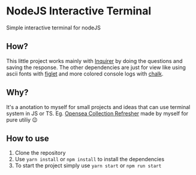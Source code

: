 # NodeJS Interactive Terminal
Simple interactive terminal for nodeJS

## How?
This little project works mainly with [Inquirer](https://www.npmjs.com/package/inquirer) by doing the questions and saving the response.
The other dependencies are just for view like using ascii fonts with [figlet](https://www.npmjs.com/package/figlet) and more colored console logs with [chalk](https://www.npmjs.com/package/chalk).

## Why?
It's a anotation to myself for small projects and ideas that can use terminal system in JS or TS.
Eg. [Opensea Collection Refresher](https://github.com/JVmano/opensea-metadata-refresher) made by myself for pure utiliy :wink:

## How to use
1. Clone the repository
2. Use ``yarn install`` or ``npm install`` to install the dependencies
3. To start the project simply use ``yarn start`` or ``npm run start``